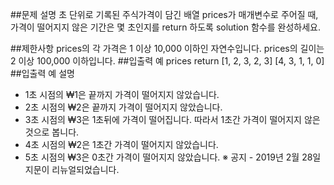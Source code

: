 ##문제 설명
초 단위로 기록된 주식가격이 담긴 배열 prices가 매개변수로 주어질 때, 가격이 떨어지지 않은 기간은 몇 초인지를 return 하도록 solution 함수를 완성하세요.

##제한사항
prices의 각 가격은 1 이상 10,000 이하인 자연수입니다.
prices의 길이는 2 이상 100,000 이하입니다.
##입출력 예
prices	return
[1, 2, 3, 2, 3]	[4, 3, 1, 1, 0]
##입출력 예 설명
  * 1초 시점의 ₩1은 끝까지 가격이 떨어지지 않았습니다.
  * 2초 시점의 ₩2은 끝까지 가격이 떨어지지 않았습니다.
  * 3초 시점의 ₩3은 1초뒤에 가격이 떨어집니다. 따라서 1초간 가격이 떨어지지 않은 것으로 봅니다.
  * 4초 시점의 ₩2은 1초간 가격이 떨어지지 않았습니다.
  * 5초 시점의 ₩3은 0초간 가격이 떨어지지 않았습니다.
※ 공지 - 2019년 2월 28일 지문이 리뉴얼되었습니다.
